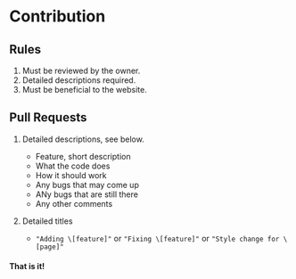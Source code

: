 # Contribution

## Rules
1. Must be reviewed by the owner.
2. Detailed descriptions required.
3. Must be beneficial to the website.

## Pull Requests
1. Detailed descriptions, see below.
    - Feature, short description
    - What the code does
    - How it should work
    - Any bugs that may come up
    - ANy bugs that are still there
    - Any other comments

2. Detailed titles
    - `"Adding \[feature]"` or `"Fixing \[feature]"` or `"Style change for \[page]"`


#### That is it!

